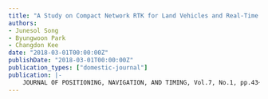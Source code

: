 ```yaml
---
title: "A Study on Compact Network RTK for Land Vehicles and Real-Time Test Results"
authors:
- Junesol Song
- Byungwoon Park
- Changdon Kee
date: "2018-03-01T00:00:00Z"
publishDate: "2018-03-01T00:00:00Z"
publication_types: ["domestic-journal"]
publication: |-
    JOURNAL OF POSITIONING, NAVIGATION, AND TIMING, Vol.7, No.1, pp.43~52, 2018년
---
```


